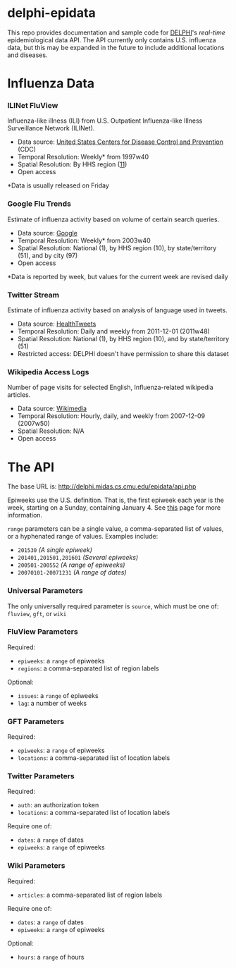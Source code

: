 # delphi-epidata

This repo provides documentation and sample code for [DELPHI](http://delphi.midas.cs.cmu.edu/)'s *real-time* epidemiological data API. The API currently only contains U.S. influenza data, but this may be expanded in the future to include additional locations and diseases.

# Influenza Data

### ILINet FluView

Influenza-like illness (ILI) from U.S. Outpatient Influenza-like Illness Surveillance Network (ILINet).
 - Data source: [United States Centers for Disease Control and Prevention](http://gis.cdc.gov/grasp/fluview/fluportaldashboard.html) (CDC)
 - Temporal Resolution: Weekly* from 1997w40
 - Spatial Resolution: By HHS region ([11](delphi-epidata/labels/regions.txt))
 - Open access

*Data is usually released on Friday

### Google Flu Trends

Estimate of influenza activity based on volume of certain search queries.
 - Data source: [Google](https://www.google.org/flutrends/)
 - Temporal Resolution: Weekly* from 2003w40
 - Spatial Resolution: National (1), by HHS region (10), by state/territory (51), and by city (97)
 - Open access

*Data is reported by week, but values for the current week are revised daily

### Twitter Stream

Estimate of influenza activity based on analysis of language used in tweets.
 - Data source: [HealthTweets](http://www.healthtweets.org/)
 - Temporal Resolution: Daily and weekly from 2011-12-01 (2011w48)
 - Spatial Resolution: National (1), by HHS region (10), and by state/territory (51)
 - Restricted access: DELPHI doesn't have permission to share this dataset

### Wikipedia Access Logs

Number of page visits for selected English, Influenza-related wikipedia articles.
 - Data source: [Wikimedia](https://dumps.wikimedia.org/other/pagecounts-raw/)
 - Temporal Resolution: Hourly, daily, and weekly from 2007-12-09 (2007w50)
 - Spatial Resolution: N/A
 - Open access

# The API

The base URL is: http://delphi.midas.cs.cmu.edu/epidata/api.php

Epiweeks use the U.S. definition. That is, the first epiweek each year is the week, starting on a Sunday, containing January 4. See [this](http://www.cmmcp.org/epiweek.htm) page for more information.

`range` parameters can be a single value, a comma-separated list of values, or a hyphenated range of values. Examples include:
 - `201530` *(A single epiweek)*
 - `201401,201501,201601` *(Several epiweeks)*
 - `200501-200552` *(A range of epiweeks)*
 - `20070101-20071231` *(A range of dates)*

### Universal Parameters

The only universally required parameter is `source`, which must be one of: `fluview`, `gft`, or `wiki`

### FluView Parameters

Required:
 - `epiweeks`: a `range` of epiweeks
 - `regions`: a comma-separated list of region labels

Optional:
 - `issues`: a `range` of epiweeks
 - `lag`: a number of weeks

### GFT Parameters

Required:
 - `epiweeks`: a `range` of epiweeks
 - `locations`: a comma-separated list of location labels

### Twitter Parameters

Required:
 - `auth`: an authorization token
 - `locations`: a comma-separated list of location labels

Require one of:
 - `dates`: a `range` of dates
 - `epiweeks`: a `range` of epiweeks

### Wiki Parameters

Required:
 - `articles`: a comma-separated list of region labels

Require one of:
 - `dates`: a `range` of dates
 - `epiweeks`: a `range` of epiweeks

Optional:
 - `hours`: a `range` of hours
